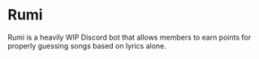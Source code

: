 # Rumi

Rumi is a heavily WIP Discord bot that allows members to earn points for properly guessing songs based on lyrics alone.
